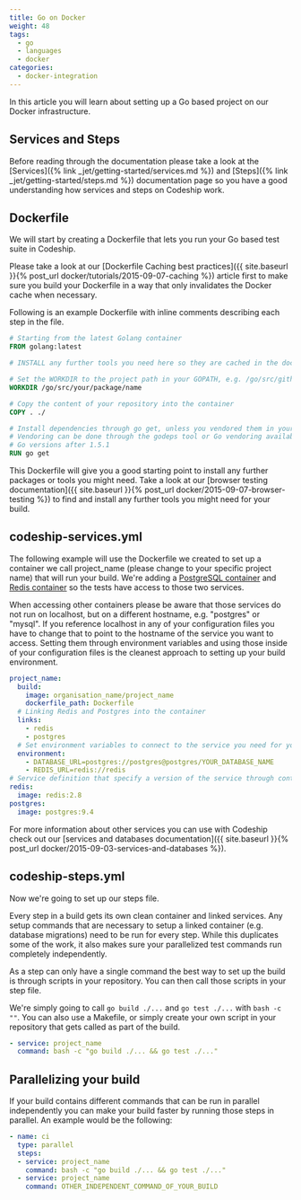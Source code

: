 ```yaml
---
title: Go on Docker
weight: 48
tags:
  - go
  - languages
  - docker
categories:
  - docker-integration
---
```

In this article you will learn about setting up a Go based project on our Docker infrastructure.

## Services and Steps
Before reading through the documentation please take a look at the [Services]({% link _jet/getting-started/services.md %}) and [Steps]({% link _jet/getting-started/steps.md %}) documentation page so you have a good understanding how services and steps on Codeship work.

## Dockerfile
We will start by creating a Dockerfile that lets you run your Go based test suite in Codeship.

Please take a look at our [Dockerfile Caching best practices]({{ site.baseurl }}{% post_url docker/tutorials/2015-09-07-caching %}) article first to make sure you build your Dockerfile in a way that only invalidates the Docker cache when necessary.

Following is an example Dockerfile with inline comments describing each step in the file.

```Dockerfile
# Starting from the latest Golang container
FROM golang:latest

# INSTALL any further tools you need here so they are cached in the docker build

# Set the WORKDIR to the project path in your GOPATH, e.g. /go/src/github.com/go-martini/martini/
WORKDIR /go/src/your/package/name

# Copy the content of your repository into the container
COPY . ./

# Install dependencies through go get, unless you vendored them in your repository before
# Vendoring can be done through the godeps tool or Go vendoring available with
# Go versions after 1.5.1
RUN go get
```

This Dockerfile will give you a good starting point to install any further packages or tools you might need. Take a look at our [browser testing documentation]({{ site.baseurl }}{% post_url docker/2015-09-07-browser-testing %}) to find and install any further tools you might need for your build.

## codeship-services.yml

The following example will use the Dockerfile we created to set up a container we call project_name (please change to your specific project name) that will run your build. We're adding a [PostgreSQL container](https://hub.docker.com/_/postgres/) and [Redis container](https://hub.docker.com/_/redis/) so the tests have access to those two services.

When accessing other containers please be aware that those services do not run on localhost, but on a different hostname, e.g. "postgres" or "mysql". If you reference localhost in any of your configuration files you have to change that to point to the hostname of the service you want to access. Setting them through environment variables and using those inside of your configuration files is the cleanest approach to setting up your build environment.

```yaml
project_name:
  build:
    image: organisation_name/project_name
    dockerfile_path: Dockerfile
  # Linking Redis and Postgres into the container
  links:
    - redis
    - postgres
  # Set environment variables to connect to the service you need for your build. Those environment variables can overwrite settings from your configuration files if configured. Make sure that your environment variables and configuration files work together as expected.
  environment:
    - DATABASE_URL=postgres://postgres@postgres/YOUR_DATABASE_NAME
    - REDIS_URL=redis://redis
# Service definition that specify a version of the service through container tags
redis:
  image: redis:2.8
postgres:
  image: postgres:9.4
```

For more information about other services you can use with Codeship check out our [services and databases documentation]({{ site.baseurl }}{% post_url docker/2015-09-03-services-and-databases %}).

## codeship-steps.yml

Now we're going to set up our steps file.

Every step in a build gets its own clean container and linked services. Any setup commands that are necessary to setup a linked container (e.g. database migrations) need to be run for every step. While this duplicates some of the work, it also makes sure your parallelized test commands run completely independently.

As a step can only have a single command the best way to set up the build is through scripts in your repository. You can then call those scripts in your step file.

We're simply going to call `go build ./...` and `go test ./...` with `bash -c ""`. You can also use a Makefile, or simply create your own script in your repository that gets called as part of the build.

```yaml
- service: project_name
  command: bash -c "go build ./... && go test ./..."
```

## Parallelizing your build

If your build contains different commands that can be run in parallel independently you can make your build faster by running those steps in parallel. An example would be the following:

```yaml
- name: ci
  type: parallel
  steps:
  - service: project_name
    command: bash -c "go build ./... && go test ./..."
  - service: project_name
    command: OTHER_INDEPENDENT_COMMAND_OF_YOUR_BUILD
```
